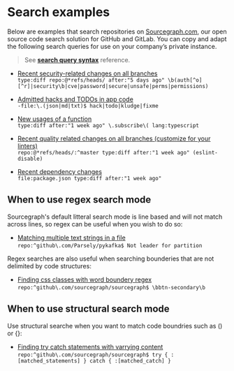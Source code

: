 # Search examples

Below are examples that search repositories on [Sourcegraph.com](https://sourcegraph.com/search), our open source code search solution for GitHub and GitLab. You can copy and adapt the following search queries for use on your company’s private instance.

> See [**search query syntax**](queries.md) reference.

- [Recent security-related changes on all branches](https://sourcegraph.com/search?q=type:diff+repo:github%5C.com/kubernetes/kubernetes%24+repo:%40*refs/heads/+after:"5+days+ago"+%5Cb%28auth%5B%5Eo%5D%5B%5Er%5D%7Csecurity%5Cb%7Ccve%7Cpassword%7Csecure%7Cunsafe%7Cperms%7Cpermissions%29)<br/>
`type:diff repo:@*refs/heads/ after:"5 days ago" \b(auth[^o][^r]|security\b|cve|password|secure|unsafe|perms|permissions)`

- [Admitted hacks and TODOs in app code](https://sourcegraph.com/search?q=-file:%5C.%28json%7Cmd%7Ctxt%29%24+hack%7Ctodo%7Ckludge%7Cfixme)<br/>
`-file:\.(json|md|txt)$ hack|todo|kludge|fixme`

- [New usages of a function](https://sourcegraph.com/search?q=repo:github%5C.com/sourcegraph/+type:diff+after:%221+week+ago%22+%5C.subscribe%5C%28+lang:typescript)<br/>
`type:diff after:"1 week ago" \.subscribe\( lang:typescript`

- [Recent quality related changes on all branches (customize for your linters)](https://sourcegraph.com/search?q=repo:github%5C.com/sourcegraph/+repo:%40*refs/heads/:%5Emaster+type:diff+after:"1+week+ago"+%28eslint-disable%29)<br/>
`repo:@*refs/heads/:^master type:diff after:"1 week ago" (eslint-disable)`

- [Recent dependency changes](https://sourcegraph.com/search?q=repo:github%5C.com/sourcegraph/+file:package.json+type:diff+after:%221+week+ago%22)<br/>
`file:package.json type:diff after:"1 week ago"`

## When to use regex search mode

Sourcegraph's default litteral search mode is line based and will not match across lines, so regex can be useful when you wish to do so:

- [Matching multiple text strings in a file](https://sourcegraph.com/search?q=repo:%5Egithub%5C.com/Parsely/pykafka%24+Not+leader+for+partition&patternType=regexp)<br/>
`repo:^github\.com/Parsely/pykafka$ Not leader for partition`

Regex searches are also useful when searching bounderies that are not delimited by code structures:

- [Finding css classes with word boundery regex](https://sourcegraph.com/search?q=repo:%5Egithub%5C.com/sourcegraph/sourcegraph%24+%5Cbbtn-secondary%5Cb&patternType=regexp) <br /> 
`repo:^github\.com/sourcegraph/sourcegraph$ \bbtn-secondary\b`


## When to use structural search mode

Use structural searche when you want to match code boundries such as () or {}:

- [Finding try catch statements with varrying content](https://sourcegraph.com/search?q=repo:%5Egithub%5C.com/sourcegraph/sourcegraph%24+try+%7B+:%5Bmatched_statements%5D+%7D+catch+%7B+:%5Bmatched_catch%5D+%7D&patternType=structural)<br/> 
`repo:^github\.com/sourcegraph/sourcegraph$ try { :[matched_statements] } catch { :[matched_catch] }`
